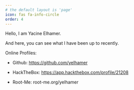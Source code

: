 ```yaml
---
# the default layout is 'page'
icon: fas fa-info-circle
order: 4
---
```


Hello, I am Yacine Elhamer.

And here, you can see what I have been up to recently.

Online Profiles:

- Github: https://github.com/yelhamer

- HackTheBox: https://app.hackthebox.com/profile/21208

- Root-Me: root-me.org/yelhamer 
